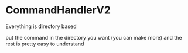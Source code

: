 # CommandHandlerV2

Everything is directory based

put the command in the directory you want (you can make more) and the rest is pretty easy to understand
